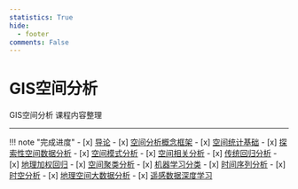 ```yaml
---
statistics: True
hide:
  - footer
comments: False
---
```


# GIS空间分析

GIS空间分析 课程内容整理  

---

!!! note "完成进度"
    - [x] [导论](1_introduction.md)
    - [x] [空间分析概念框架](2_concepts.md)
    - [x] [空间统计基础](3_basis4SpaSta.md)
    - [x] [探索性空间数据分析](4_ESDA.md)
    - [x] [空间模式分析](5_SpaPattern.md)
    - [x] [空间相关分析](6_SpaCorr.md)
    - [x] [传统回归分析](7_Regression.md)
    - [x] [地理加权回归](8_GWR.md)
    - [x] [空间聚类分析](9_SpaCluster.md)
    - [x] [机器学习分类](10_MLClass.md)
    - [x] [时间序列分析](11_TimeSeries.md)
    - [x] [时空分析](12_SpaTempo.md)
    - [x] [地理空间大数据分析](13_GeoBigData.md)
    - [x] [遥感数据深度学习](14_DeepLearning.md)